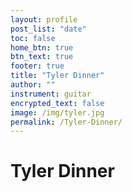 ```yaml
---
layout: profile
post_list: "date"
toc: false
home_btn: true
btn_text: true
footer: true
title: "Tyler Dinner"
author: ""
instrument: guitar
encrypted_text: false
image: /img/tyler.jpg
permalink: /Tyler-Dinner/
---
```

# Tyler Dinner

